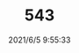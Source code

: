 ﻿---
layout: post 
title: 0543
is_home: true
tags: DIN
categories: housing-terminal
overview: 
part_number: 0543-1
thumb_img: 
small_img: static/202106/543-20210605.jpg
date: 2021/6/5 9:55:33
---



